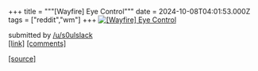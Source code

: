 +++
title = """[Wayfire] Eye Control"""
date = 2024-10-08T04:01:53.000Z
tags = ["reddit","wm"]
+++
[![[Wayfire] Eye Control](https://external-preview.redd.it/tbtO8EA8b6GBisz-hv5H5pFfhHorkWlP3qT04xEKAdg.jpg?width=640&crop=smart&auto=webp&s=111924b656920061ed2722875348f54a94e856ef "[Wayfire] Eye Control")](https://www.reddit.com/r/unixporn/comments/1fyr759/wayfire_eye_control/)

submitted by [/u/s0ulslack](https://www.reddit.com/user/s0ulslack)  
[\[link\]](https://streamable.com/zb8zfw) [\[comments\]](https://www.reddit.com/r/unixporn/comments/1fyr759/wayfire_eye_control/)

[[source]](https://www.reddit.com/r/unixporn/comments/1fyr759/wayfire_eye_control/)
